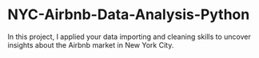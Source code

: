 # NYC-Airbnb-Data-Analysis-Python
In this project, I applied your data importing and cleaning skills to uncover insights about the Airbnb market in New York City.
